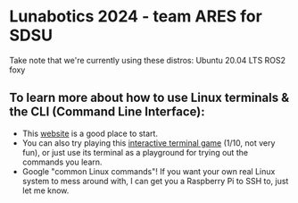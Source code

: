 # Lunabotics 2024 - team ARES for SDSU

Take note that we're currently using these distros:
 Ubuntu 20.04 LTS
 ROS2 foxy


## To learn more about how to use Linux terminals & the CLI (Command Line Interface):
 - This [website](https://linuxjourney.com/lesson/the-shell) is a good place to start.
 - You can also try playing this [interactive terminal game](https://hub.ovh2.mybinder.org/user/nthiery-bashcrawl-rol3vedn/lab) (1/10, not very fun), or just use its terminal as a playground for trying out 
 the commands you learn.
 - Google "common Linux commands"!
 If you want your own real Linux system to mess around with, I can get you a Raspberry Pi to SSH to, just let me know.
